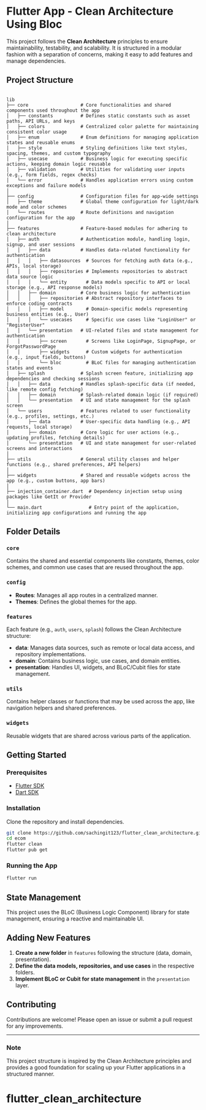 
# Flutter App - Clean Architecture Using Bloc

This project follows the **Clean Architecture** principles to ensure maintainability, testability, and scalability. 
It is structured in a modular fashion with a separation of concerns, making it easy to add features and manage dependencies.

## Project Structure

```plaintext

lib
├── core                   # Core functionalities and shared components used throughout the app
│   ├── constants          # Defines static constants such as asset paths, API URLs, and keys
│   ├── colors             # Centralized color palette for maintaining consistent color usage
│   ├── enum               # Enum definitions for managing application states and reusable enums
│   ├── style              # Styling definitions like text styles, spacing, themes, and custom typography
│   ├── usecase            # Business logic for executing specific actions, keeping domain logic reusable
│   ├── validation         # Utilities for validating user inputs (e.g., form fields, regex checks)
│   └── error              # Handles application errors using custom exceptions and failure models
│
├── config                 # Configuration files for app-wide settings
│   ├── theme              # Global theme configuration for light/dark mode and color schemes
│   └── routes             # Route definitions and navigation configuration for the app
│
├── features               # Feature-based modules for adhering to clean architecture
│   ├── auth               # Authentication module, handling login, signup, and user sessions
│   │   ├── data           # Handles data-related functionality for authentication
│   │   │   ├── datasources  # Sources for fetching auth data (e.g., APIs, local storage)
│   │   │   ├── repositories # Implements repositories to abstract data source logic
│   │   │   └── entity       # Data models specific to API or local storage (e.g., API response models)
│   │   ├── domain         # Core business logic for authentication
│   │   │   ├── repositories # Abstract repository interfaces to enforce coding contracts
│   │   │   ├── model        # Domain-specific models representing business entities (e.g., User)
│   │   │   └── usecases     # Specific use cases like "LoginUser" or "RegisterUser"
│   │   └── presentation   # UI-related files and state management for authentication
│   │       ├── screen       # Screens like LoginPage, SignupPage, or ForgotPasswordPage
│   │       ├── widgets      # Custom widgets for authentication (e.g., input fields, buttons)
│   │       └── bloc         # BLoC files for managing authentication states and events
│   ├── splash             # Splash screen feature, initializing app dependencies and checking sessions
│   │   ├── data           # Handles splash-specific data (if needed, like remote config fetching)
│   │   ├── domain         # Splash-related domain logic (if required)
│   │   └── presentation   # UI and state management for the splash screen
│   └── users              # Features related to user functionality (e.g., profiles, settings, etc.)
│       ├── data           # User-specific data handling (e.g., API requests, local storage)
│       ├── domain         # Core logic for user actions (e.g., updating profiles, fetching details)
│       └── presentation   # UI and state management for user-related screens and interactions
│
├── utils                  # General utility classes and helper functions (e.g., shared preferences, API helpers)
│
├── widgets                # Shared and reusable widgets across the app (e.g., custom buttons, app bars)
│
├── injection_container.dart  # Dependency injection setup using packages like GetIt or Provider
│
└── main.dart                 # Entry point of the application, initializing app configurations and running the app

```

## Folder Details

### `core`
Contains the shared and essential components like constants, themes, color schemes, and common use cases that are reused throughout the app.

### `config`
- **Routes**: Manages all app routes in a centralized manner.
- **Themes**: Defines the global themes for the app.

### `features`
Each feature (e.g., `auth`, `users`, `splash`) follows the Clean Architecture structure:
  - **data**: Manages data sources, such as remote or local data access, and repository implementations.
  - **domain**: Contains business logic, use cases, and domain entities.
  - **presentation**: Handles UI, widgets, and BLoC/Cubit files for state management.

### `utils`
Contains helper classes or functions that may be used across the app, like navigation helpers and shared preferences.

### `widgets`
Reusable widgets that are shared across various parts of the application.

## Getting Started

### Prerequisites

- [Flutter SDK](https://flutter.dev/docs/get-started/install)
- [Dart SDK](https://dart.dev/get-dart)

### Installation

Clone the repository and install dependencies.

```bash
git clone https://github.com/sachingit123/flutter_clean_architecture.git
cd ecom
flutter clean
flutter pub get
```

### Running the App

```bash
flutter run
```

## State Management

This project uses the BLoC (Business Logic Component) library for state management, ensuring a reactive and maintainable UI.

## Adding New Features

1. **Create a new folder** in `features` following the structure (data, domain, presentation).
2. **Define the data models, repositories, and use cases** in the respective folders.
3. **Implement BLoC or Cubit for state management** in the `presentation` layer.

## Contributing

Contributions are welcome! Please open an issue or submit a pull request for any improvements.

---

### Note
This project structure is inspired by the Clean Architecture principles and provides a good foundation for scaling up your Flutter applications in a structured manner.
# flutter_clean_architecture
